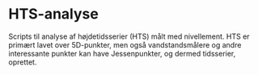 # HTS-analyse

Scripts til analyse af højdetidsserier (HTS) målt med nivellement. 
HTS er primært lavet over 5D-punkter, men også vandstandsmålere og andre interessante punkter kan have Jessenpunkter, og dermed tidsserier, oprettet.
